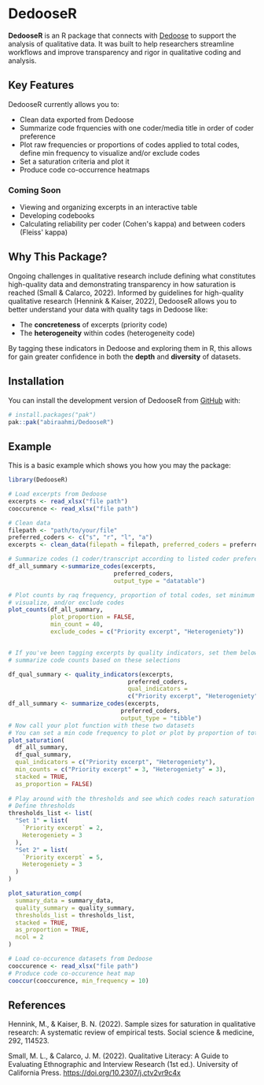 
# DedooseR 

<!-- badges: start -->
<!-- badges: end -->

**DedooseR** is an R package that connects with 
[Dedoose](https://www.dedoose.com/) to support the analysis of qualitative data.
It was built to help researchers streamline workflows and improve transparency 
and rigor in qualitative coding and analysis.

## Key Features

DedooseR currently allows you to:

- Clean data exported from Dedoose
- Summarize code frquencies with one coder/media title in order of coder preference
- Plot raw frequencies or proportions of codes applied to total codes, define min frequency to visualize  and/or exclude codes
- Set a saturation criteria and plot it
- Produce code co-occurrence heatmaps  

### Coming Soon

- Viewing and organizing excerpts in an interactive table
- Developing codebooks  
- Calculating reliability per coder (Cohen's kappa) and between coders 
(Fleiss' kappa)

## Why This Package?

Ongoing challenges in qualitative research include defining what constitutes 
high-quality data and demonstrating transparency in how saturation is 
reached (Small & Calarco, 2022). Informed by guidelines for high-quality 
qualitative research (Hennink & Kaiser, 2022), DedooseR allows you to
better understand your data with quality tags in Dedoose like:

- The **concreteness** of excerpts (priority code)
- The **heterogeneity** within codes  (heterogeneity code)

By tagging these indicators in Dedoose and exploring them in R, 
this allows for gain greater confidence in both the **depth** and **diversity** 
of datasets.

## Installation

You can install the development version of DedooseR from 
[GitHub](https://github.com/) with:

``` r
# install.packages("pak")
pak::pak("abiraahmi/DedooseR")
```

## Example

This is a basic example which shows you how you may the package:

``` r
library(DedooseR)

# Load excerpts from Dedoose
excerpts <- read_xlsx("file path")
cooccurence <- read_xlsx("file path")

# Clean data
filepath <- "path/to/your/file"
preferred_coders <- c("s", "r", "l", "a")
excerpts <- clean_data(filepath = filepath, preferred_coders = preferred_coders)

# Summarize codes (1 coder/transcript according to listed coder preference)
df_all_summary <-summarize_codes(excerpts, 
                              preferred_coders, 
                              output_type = "datatable")

# Plot counts by raq frequency, proportion of total codes, set minimum count to 
# visualize, and/or exclude codes
plot_counts(df_all_summary,
            plot_proportion = FALSE,
            min_count = 40,
            exclude_codes = c("Priority excerpt", "Heterogeniety"))


# If you've been tagging excerpts by quality indicators, set them below and 
# summarize code counts based on these selections

df_qual_summary <- quality_indicators(excerpts, 
                                  preferred_coders,
                                  qual_indicators = 
                                  c("Priority excerpt", "Heterogeniety"))
df_all_summary <- summarize_codes(excerpts, 
                                preferred_coders, 
                                output_type = "tibble")
# Now call your plot function with these two datasets
# You can set a min code frequency to plot or plot by proportion of total counts
plot_saturation(
  df_all_summary,
  df_qual_summary,
  qual_indicators = c("Priority excerpt", "Heterogeniety"),
  min_counts = c("Priority excerpt" = 3, "Heterogeniety" = 3),
  stacked = TRUE,
  as_proportion = FALSE)
  
# Play around with the thresholds and see which codes reach saturation
# Define thresholds
thresholds_list <- list(
  "Set 1" = list(
    `Priority excerpt` = 2,
    Heterogeniety = 3
  ),
  "Set 2" = list(
    `Priority excerpt` = 5,
    Heterogeniety = 3
  )
)

plot_saturation_comp(
  summary_data = summary_data,
  quality_summary = quality_summary,
  thresholds_list = thresholds_list,
  stacked = TRUE,
  as_proportion = TRUE,
  ncol = 2
)

# Load co-occurence datasets from Dedoose
cooccurence <- read_xlsx("file path")
# Produce code co-occurence heat map
cooccur(cooccurence, min_frequency = 10)

```

## References
Hennink, M., & Kaiser, B. N. (2022). Sample sizes for saturation in qualitative 
research: A
systematic review of empirical tests. Social science & medicine, 292, 114523.

Small, M. L., & Calarco, J. M. (2022). Qualitative Literacy: A Guide to 
Evaluating
Ethnographic and Interview Research (1st ed.). University of California Press. 
https://doi.org/10.2307/j.ctv2vr9c4x 


